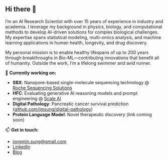 ## Hi there 👋

I’m an AI Research Scientist with over 15 years of experience in industry and academia. I leverage my background in physics, biology, and computational methods to develop AI-driven solutions for complex biological challenges. My expertise spans statistical modeling, multi-omics analysis, and machine learning applications in human health, longevity, and drug discovery.

My personal mission is to enable healthy lifespans of up to 200 years through breakthroughs in Bio-ML—contributing innovations that benefit all of humanity. Outside the work, I’m a lifelong swimmer and avid runner.

🔭 **Currently working on:**
- **SBX**: Nanopore-based single-molecule sequencing technology @ [Roche Sequencing Solutions](https://sequencing.roche.com/us/en/article-listing/sequencing-platform-technologies.html)
- **HFC**: Evaluating generative AI reasoning models and prompt engineering @ [Scale AI](https://hfc.scale.com/)
- **Digital Pathology**: Pancreatic cancer survival prediction ([github.com/jmsung/digital-pathology](https://github.com/jmsung/digital-pathology))  
- **Protein Language Model**: Novel therapeutic discovery (link coming soon)

📫 **Get in touch:**
- [jongmin.sung@gmail.com](mailto:jongmin.sung@gmail.com)  
- [LinkedIn](https://www.linkedin.com/in/jongmin-sung/)  
- [Blog](https://jmsung.github.io/)

<!--
**jmsung/jmsung** is a ✨ _special_ ✨ repository because its `README.md` (this file) appears on your GitHub profile.

Here are some ideas to get you started:

- 🔭 I’m currently working on ...
- 🌱 I’m currently learning ...
- 👯 I’m looking to collaborate on ...
- 🤔 I’m looking for help with ...
- 💬 Ask me about ...
- 📫 How to reach me: ...
- 😄 Pronouns: ...
- ⚡ Fun fact: ...
-->

